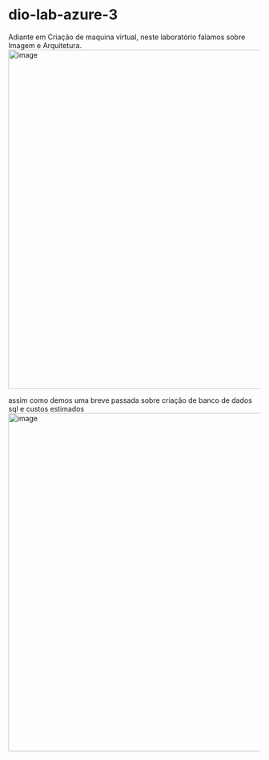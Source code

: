 # dio-lab-azure-3


Adiante em Criação de maquina virtual,
neste laboratório falamos sobre Imagem e Arquitetura.
<img width="921" height="678" alt="image" src="https://github.com/user-attachments/assets/bbfb4a63-d245-4039-b9c6-3e021f9ee789" />

assim como demos uma breve passada sobre criação de banco de dados sql e custos estimados
<img width="741" height="676" alt="image" src="https://github.com/user-attachments/assets/768af237-fb24-4bd3-ad0e-6b96bfb8f19d" />
